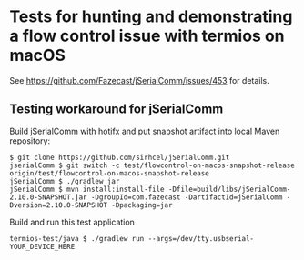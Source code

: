 # Tests for hunting and demonstrating a flow control issue with termios on macOS

See https://github.com/Fazecast/jSerialComm/issues/453 for details.


## Testing workaround for jSerialComm

Build jSerialComm with hotifx and put snapshot artifact into local Maven repository:
```
$ git clone https://github.com/sirhcel/jSerialComm.git
jserialComm $ git switch -c test/flowcontrol-on-macos-snapshot-release origin/test/flowcontrol-on-macos-snapshot-release
jSerialComm $ ./gradlew jar
jSerialComm $ mvn install:install-file -Dfile=build/libs/jSerialComm-2.10.0-SNAPSHOT.jar -DgroupId=com.fazecast -DartifactId=jSerialComm -Dversion=2.10.0-SNAPSHOT -Dpackaging=jar
```

Build and run this test application
```
termios-test/java $ ./gradlew run --args=/dev/tty.usbserial-YOUR_DEVICE_HERE
```
